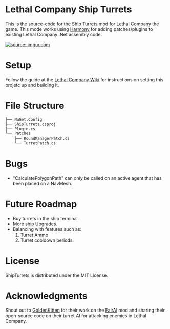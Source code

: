 # Lethal Company Ship Turrets

This is the source-code for the Ship Turrets mod for Lethal Company the game. This mode works using [Harmony](https://harmony.pardeike.net/articles/patching.html) for adding patches/plugins to existing Lethal Company .Net assembly code.

<a href="https://imgur.com/UYpyzaJ"><img src="https://i.imgur.com/UYpyzaJ.png" title="source: imgur.com" /></a>

# Setup

Follow the guide at the [Lethal Company Wiki](https://lethal.wiki/) for instructions on setting this projetc up and building it.

# File Structure

```bash
├── NuGet.Config
├── ShipTurrets.csproj
├── Plugin.cs
└── Patches
    ├── RoundManagerPatch.cs
    └── TurretPatch.cs
```

# Bugs

* "CalculatePolygonPath" can only be called on an active agent that has been placed on a NavMesh.

# Future Roadmap

* Buy turrets in the ship terminal.
* More ship Upgrades.
* Balancing with features such as:
    1. Turret Ammo
    2. Turret cooldown periods.

# License

ShipTurrets is distributed under the MIT License.

# Acknowledgments

Shout out to [GoldenKitten](https://github.com/goldenkittenplays) for their work on the [FairAI](https://thunderstore.io/c/lethal-company/p/TheFluff/FairAI/) mod and sharing their open-source code on their turret AI for attacking enemies in Lethal Company.